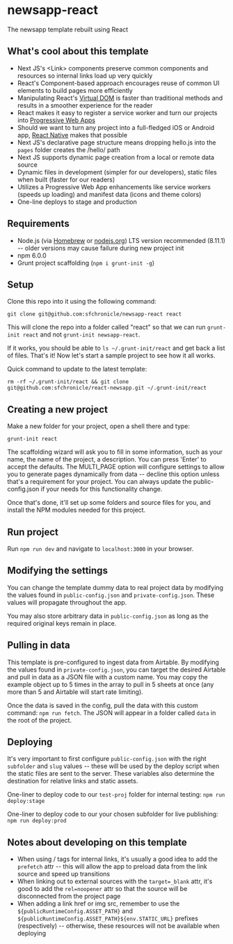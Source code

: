 # newsapp-react
The newsapp template rebuilt using React


## What's cool about this template

- Next JS's \<Link\> components preserve common components and resources so internal links load up very quickly
- React's Component-based approach encourages reuse of common UI elements to build pages more efficiently
- Manipulating React's [Virtual DOM](http://reactkungfu.com/2015/10/the-difference-between-virtual-dom-and-dom/) is faster than traditional methods and results in a smoother experience for the reader
- React makes it easy to register a service worker and turn our projects into [Progressive Web Apps](https://developers.google.com/web/progressive-web-apps/)
- Should we want to turn any project into a full-fledged iOS or Android app, [React Native](https://facebook.github.io/react-native/) makes that possible
- Next JS's declarative page structure means dropping hello.js into the `pages` folder creates the /hello/ path
- Next JS supports dynamic page creation from a local or remote data source
- Dynamic files in development (simpler for our developers), static files when built (faster for our readers)
- Utilizes a Progressive Web App enhancements like service workers (speeds up loading) and manifest data (icons and theme colors)
- One-line deploys to stage and production


## Requirements
- Node.js (via [Homebrew](https://changelog.com/posts/install-node-js-with-homebrew-on-os-x) or [nodejs.org](https://nodejs.org/en)) LTS version recommended (8.11.1) -- older versions may cause failure during new project init
- npm 6.0.0 
- Grunt project scaffolding (`npm i grunt-init -g`)


## Setup
Clone this repo into it using the following command:
```
git clone git@github.com:sfchronicle/newsapp-react react
```
This will clone the repo into a folder called "react" so that we can run `grunt-init react` and not `grunt-init newsapp-react`.

If it works, you should be able to `ls ~/.grunt-init/react` and get back a list of files. That's it! Now let's start a sample project to see how it all works.

Quick command to update to the latest template:

`rm -rf ~/.grunt-init/react && git clone git@github.com:sfchronicle/react-newsapp.git ~/.grunt-init/react`


## Creating a new project
Make a new folder for your project, open a shell there and type:
```
grunt-init react
```
The scaffolding wizard will ask you to fill in some information, such as your name, the name of the project, a description. You can press 'Enter' to accept the defaults. The MULTI_PAGE option will configure settings to allow you to generate pages dynamically from data -- decline this option unless that's a requirement for your project. You can always update the public-config.json if your needs for this functionality change.

Once that's done, it'll set up some folders and source files for you, and install the NPM modules needed for this project. 


## Run project
Run `npm run dev` and navigate to `localhost:3000` in your browser.


## Modifying the settings

You can change the template dummy data to real project data by modifying the values found in `public-config.json` and `private-config.json`. These values will propagate throughout the app. 

You may also store arbitrary data in `public-config.json` as long as the required original keys remain in place.


## Pulling in data

This template is pre-configured to ingest data from Airtable. By modifying the values found in `private-config.json`, you can target the desired Airtable and pull in data as a JSON file with a custom name. You may copy the example object up to 5 times in the array to pull in 5 sheets at once (any more than 5 and Airtable will start rate limiting). 

Once the data is saved in the config, pull the data with this custom command: `npm run fetch`. The JSON will appear in a folder called `data` in the root of the project.


## Deploying

It's very important to first configure `public-config.json` with the right `subfolder` and `slug` values -- these will be used by the deploy script when the static files are sent to the server. These variables also determine the destination for relative links and static assets.

One-liner to deploy code to our `test-proj` folder for internal testing: `npm run deploy:stage`

One-liner to deploy code to our your chosen subfolder for live publishing: `npm run deploy:prod`

## Notes about developing on this template

- When using /<Link/> tags for internal links, it's usually a good idea to add the `prefetch` attr -- this will allow the app to preload data from the link source and speed up transitions
- When linking out to external sources with the `target=_blank` attr, it's good to add the `rel=noopener` attr so that the source will be disconnected from the project page
- When adding a link href or img src, remember to use the `${publicRuntimeConfig.ASSET_PATH}` and `${publicRuntimeConfig.ASSET_PATH}${env.STATIC_URL}` prefixes (respectively) -- otherwise, these resources will not be available when deploying

